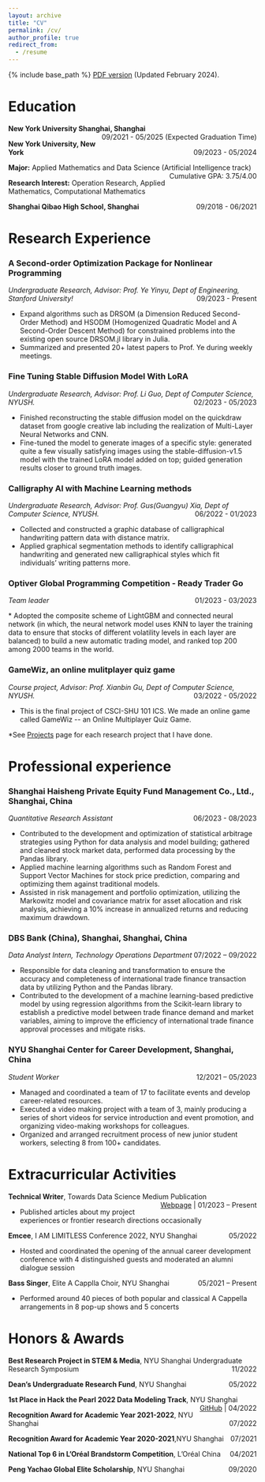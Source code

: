 ```yaml
---
layout: archive
title: "CV"
permalink: /cv/
author_profile: true
redirect_from:
  - /resume
---
```


{% include base_path %}
[PDF version](/files/CV_Yiling_Cao_2024_Feb.pdf) (Updated February 2024). 

Education
======
<p style="text-align:left;">
    <strong>New York University Shanghai, Shanghai</strong>
    <span style="float:right;">
	    09/2021 - 05/2025 (Expected Graduation Time)
    </span>
</p>
<p style="text-align:left;">
    <strong>New York University, New York</strong>
    <span style="float:right;">
        09/2023 - 05/2024
    </span>
</p>
<p style="text-align:left;">
    <strong>Major:</strong> Applied Mathematics and Data Science (Artificial Intelligence track)
    <span style="float:right;">
        Cumulative GPA: 3.75/4.00
    </span>
</p>
<p style="text-align:left;">
    <strong>Research Interest:</strong> Operation Research, Applied Mathematics, Computational Mathematics
    </span>
</p>
<p style="text-align:left;">
    <strong>Shanghai Qibao High School, Shanghai</strong>
    <span style="float:right;">
        09/2018 - 06/2021
    </span>
</p>
  
Research Experience 
======
### **A Second-order Optimization Package for Nonlinear Programming**

<p style="text-align:left;">
    <i>Undergraduate Research, Advisor: Prof. Ye Yinyu, Dept of Engineering, Stanford University!</i> 
    <span style="float:right;">
        09/2023 - Present
    </span>
</p>

* Expand algorithms such as DRSOM (a Dimension Reduced Second-Order Method) and HSODM (Homogenized Quadratic Model and A Second-Order Descent Method) for constrained problems into the existing open source DRSOM.jl library in Julia.
* Summarized and presented 20+ latest papers to Prof. Ye during weekly meetings.

### **Fine Tuning Stable Diffusion Model With LoRA**
<p style="text-align:left;">
    <i>Undergraduate Research, Advisor: Prof. Li Guo, Dept of Computer Science, NYUSH.</i>
    <span style="float:right;">
        02/2023 - 05/2023
    </span>
</p>

* Finished reconstructing the stable diffusion model on the quickdraw dataset from google creative lab including the realization of Multi-Layer Neural Networks and CNN.
* Fine-tuned the model to generate images of a specific style: generated quite a few visually satisfying images using the stable-diffusion-v1.5 model with the trained LoRA model added on top; guided generation results closer to ground truth images. 

### **Calligraphy AI with Machine Learning methods**
<p style="text-align:left;">
    <i>Undergraduate Research, Advisor: Prof. Gus(Guangyu) Xia, Dept of Computer Science, NYUSH.</i>
    <span style="float:right;">
        06/2022 - 01/2023
    </span>
</p>

* Collected and constructed a graphic database of calligraphical handwriting pattern data with distance matrix.
* Applied graphical segmentation methods to identify calligraphical handwriting and generated new calligraphical styles which fit individuals’ writing patterns more.

### **Optiver Global Programming Competition - Ready Trader Go**
<p style="text-align:left;">
    <i>Team leader</i>
    <span style="float:right;">
        01/2023 - 03/2023
    </span>
</p>
* Adopted the composite scheme of LightGBM and connected neural network (in which, the neural network model uses KNN to layer the training data to ensure that stocks of different volatility levels in each layer are balanced) to build a new automatic trading model, and ranked top 200 among 2000 teams in the world.      

### **GameWiz, an online mulitplayer quiz game**
<p style="text-align:left;">
    <i>Course project, Advisor: Prof. Xianbin Gu, Dept of Computer Science, NYUSH.</i>
    <span style="float:right;">
        03/2022 - 05/2022
    </span>
</p>

* This is the final project of CSCI-SHU 101 ICS. We made an online game called GameWiz -- an Online Multiplayer Quiz Game.


*See [Projects](https://balechen.github.io/projects/) page for each research project that I have done.

Professional experience
======

### **Shanghai Haisheng Private Equity Fund Management Co., Ltd.**, Shanghai, China
<p style="text-align:left;">
    <i>Quantitative Research Assistant</i>
    <span style="float:right;">
        06/2023 - 08/2023
    </span>
</p>

* Contributed to the development and optimization of statistical arbitrage strategies using Python for data analysis and model building; gathered and cleaned stock market data, performed data processing by the Pandas library.
* Applied machine learning algorithms such as Random Forest and Support Vector Machines for stock price prediction, comparing and optimizing them against traditional models. 
* Assisted in risk management and portfolio optimization, utilizing the Markowitz model and covariance matrix for asset allocation and risk analysis, achieving a 10% increase in annualized returns and reducing maximum drawdown.


### **DBS Bank (China), Shanghai**, Shanghai, China
<p style="text-align:left;">
    <i>Data Analyst Intern, Technology Operations Department</i>
    <span style="float:right;">
        07/2022 – 09/2022
    </span>
</p>
                                            	 
* Responsible for data cleaning and transformation to ensure the accuracy and completeness of international trade finance transaction data by utilizing Python and the Pandas library.
* Contributed to the development of a machine learning-based predictive model by using regression algorithms from the Scikit-learn library to establish a predictive model between trade finance demand and market variables, aiming to improve the efficiency of international trade finance approval processes and mitigate risks.

### **NYU Shanghai Center for Career Development**, Shanghai, China
<p style="text-align:left;">
    <i>Student Worker</i>
    <span style="float:right;">
        12/2021 – 05/2023
    </span>
</p>

*	Managed and coordinated a team of 17 to facilitate events and develop career-related resources.
*	Executed a video making project with a team of 3, mainly producing a series of short videos for service introduction and event promotion, and organizing video-making workshops for colleagues.
*	Organized and arranged recruitment process of new junior student workers, selecting 8 from 100+ candidates.



Extracurricular Activities
======
<p style="text-align:left;">
    <strong>Technical Writer</strong>, Towards Data Science Medium Publication
    <span style="float:right;">
        <a href="https://medium.com/@bc3088">Webpage</a> | 01/2023 – Present
    </span>
</p>
	 
* Published articles about my project experiences or frontier research directions occasionally

<p style="text-align:left;">
    <strong>Emcee</strong>, I AM LIMITLESS Conference 2022, NYU Shanghai
    <span style="float:right;">05/2022</span>
</p>     	 

*	Hosted and coordinated the opening of the annual career development conference with 4 distinguished guests and moderated an alumni dialogue session

<p style="text-align:left;">
    <strong>Bass Singer</strong>, Elite A Capplla Choir, NYU Shanghai
    <span style="float:right;">05/2021 – Present</span>
</p>

*	Performed around 40 pieces of both popular and classical A Cappella arrangements in 8 pop-up shows and 5 concerts



Honors & Awards
======

<p style="text-align:left;">
    <strong>Best Research Project in STEM & Media</strong>, NYU Shanghai Undergraduate Research Symposium
    <span style="float:right;">11/2022</span>
</p>
<p style="text-align:left;">
    <strong>Dean’s Undergraduate Research Fund</strong>, NYU Shanghai
    <span style="float:right;">05/2022</span>
</p>
<p style="text-align:left;">
    <strong>1st Place in Hack the Pearl 2022 Data Modeling Track</strong>, NYU Shanghai
    <span style="float:right;">
       <a href="https://github.com/BaleChen/hack-the-pearl-2022">GitHub</a> | 04/2022
    </span>
</p>	

<p style="text-align:left;">
    <strong>Recognition Award for Academic Year 2021-2022</strong>, NYU Shanghai
    <span style="float:right;">07/2022</span>
</p>

<p style="text-align:left;">
    <strong>Recognition Award for Academic Year 2020-2021</strong>,NYU Shanghai
    <span style="float:right;">07/2021</span>
</p>

<p style="text-align:left;">
    <strong>National Top 6 in L’Oréal Brandstorm Competition</strong>, L’Oréal China
    <span style="float:right;">04/2021</span>
</p>

<p style="text-align:left;">
    <strong>Peng Yachao Global Elite Scholarship</strong>, NYU Shanghai
    <span style="float:right;">09/2020</span>
</p>

